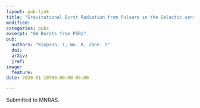 ```yaml
---
layout: pub-link
title: "Gravitational Burst Radiation from Pulsars in the Galactic centre and stellar clusters"
modified:
categories: pubs
excerpt: "GW Bursts from PSRs"
pub:
  authors: "Kimpson. T, Wu. K, Zane. S"
  doi:
  arXiv:
  jref:
image:
  feature:
date: 2020-01-10T00:00:00-05:00

---
```



Submitted to MNRAS.
